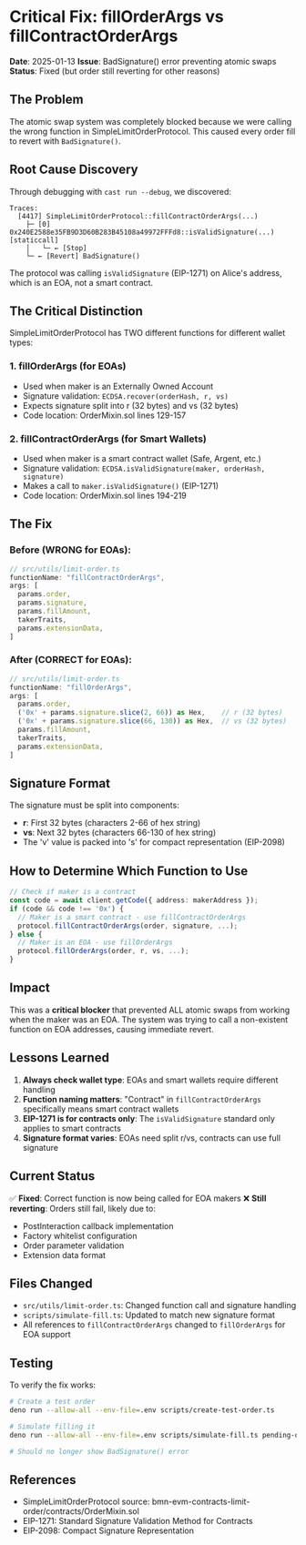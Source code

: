 # Critical Fix: fillOrderArgs vs fillContractOrderArgs

**Date**: 2025-01-13
**Issue**: BadSignature() error preventing atomic swaps
**Status**: Fixed (but order still reverting for other reasons)

## The Problem

The atomic swap system was completely blocked because we were calling the wrong function in SimpleLimitOrderProtocol. This caused every order fill to revert with `BadSignature()`.

## Root Cause Discovery

Through debugging with `cast run --debug`, we discovered:
```
Traces:
  [4417] SimpleLimitOrderProtocol::fillContractOrderArgs(...)
    ├─ [0] 0x240E2588e35FB9D3D60B283B45108a49972FFFd8::isValidSignature(...) [staticcall]
    │   └─ ← [Stop]
    └─ ← [Revert] BadSignature()
```

The protocol was calling `isValidSignature` (EIP-1271) on Alice's address, which is an EOA, not a smart contract.

## The Critical Distinction

SimpleLimitOrderProtocol has TWO different functions for different wallet types:

### 1. fillOrderArgs (for EOAs)
- Used when maker is an Externally Owned Account
- Signature validation: `ECDSA.recover(orderHash, r, vs)`
- Expects signature split into r (32 bytes) and vs (32 bytes)
- Code location: OrderMixin.sol lines 129-157

### 2. fillContractOrderArgs (for Smart Wallets)
- Used when maker is a smart contract wallet (Safe, Argent, etc.)
- Signature validation: `ECDSA.isValidSignature(maker, orderHash, signature)`
- Makes a call to `maker.isValidSignature()` (EIP-1271)
- Code location: OrderMixin.sol lines 194-219

## The Fix

### Before (WRONG for EOAs):
```typescript
// src/utils/limit-order.ts
functionName: "fillContractOrderArgs",
args: [
  params.order,
  params.signature,
  params.fillAmount,
  takerTraits,
  params.extensionData,
]
```

### After (CORRECT for EOAs):
```typescript
// src/utils/limit-order.ts
functionName: "fillOrderArgs",
args: [
  params.order,
  ('0x' + params.signature.slice(2, 66)) as Hex,    // r (32 bytes)
  ('0x' + params.signature.slice(66, 130)) as Hex,  // vs (32 bytes)
  params.fillAmount,
  takerTraits,
  params.extensionData,
]
```

## Signature Format

The signature must be split into components:
- **r**: First 32 bytes (characters 2-66 of hex string)
- **vs**: Next 32 bytes (characters 66-130 of hex string)
- The 'v' value is packed into 's' for compact representation (EIP-2098)

## How to Determine Which Function to Use

```typescript
// Check if maker is a contract
const code = await client.getCode({ address: makerAddress });
if (code && code !== '0x') {
  // Maker is a smart contract - use fillContractOrderArgs
  protocol.fillContractOrderArgs(order, signature, ...);
} else {
  // Maker is an EOA - use fillOrderArgs
  protocol.fillOrderArgs(order, r, vs, ...);
}
```

## Impact

This was a **critical blocker** that prevented ALL atomic swaps from working when the maker was an EOA. The system was trying to call a non-existent function on EOA addresses, causing immediate revert.

## Lessons Learned

1. **Always check wallet type**: EOAs and smart wallets require different handling
2. **Function naming matters**: "Contract" in `fillContractOrderArgs` specifically means smart contract wallets
3. **EIP-1271 is for contracts only**: The `isValidSignature` standard only applies to smart contracts
4. **Signature format varies**: EOAs need split r/vs, contracts can use full signature

## Current Status

✅ **Fixed**: Correct function is now being called for EOA makers
❌ **Still reverting**: Orders still fail, likely due to:
- PostInteraction callback implementation
- Factory whitelist configuration  
- Order parameter validation
- Extension data format

## Files Changed

- `src/utils/limit-order.ts`: Changed function call and signature handling
- `scripts/simulate-fill.ts`: Updated to match new signature format
- All references to `fillContractOrderArgs` changed to `fillOrderArgs` for EOA support

## Testing

To verify the fix works:
```bash
# Create a test order
deno run --allow-all --env-file=.env scripts/create-test-order.ts

# Simulate filling it
deno run --allow-all --env-file=.env scripts/simulate-fill.ts pending-orders/<order>.json

# Should no longer show BadSignature() error
```

## References

- SimpleLimitOrderProtocol source: bmn-evm-contracts-limit-order/contracts/OrderMixin.sol
- EIP-1271: Standard Signature Validation Method for Contracts
- EIP-2098: Compact Signature Representation